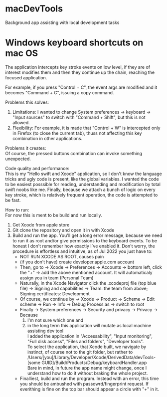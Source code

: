 # macDevTools
Background app assisting with local development tasks

# Windows keyboard shortcuts on mac OS
The application intercepts key stroke events on low level, if they are of interest modifies them and then they continue up the chain, reaching the focused application.

For example, if you press "Control + C", the event args are modified and it becomes "Command + C", issuing a copy command.

Problems this solves:  
1. Limitations: I wanted to change System preferences -> keyboard -> "Input sources" to switch with "Command + Shift", but this is not allowed.
2. Flexibility: For example, it is made that "Control + W" is intercepted only in Firefox (to close the current tab), thuss not affecting this key combination in other applications.

Problems it creates:  
Of course, the pressed buttons combination can invoke something unexpected.

Code quality and performance:  
This is my "Hello swift and Xcode" application, so I don't know the language tricks and ugly code is present, like the global variables.
I wanted the code to be easiest posssible for reading, understanding and modification by total swift noobs like me.
Finally, because we attach a bunch of logic on every key stroke, which is relatively frequent operation, the code is attempted to be fast.

How to run:  
For now this is ment to be build and run locally.
1. Get Xcode from apple store
2. Git clone the repository and open it in with Xcode
3. Build and run the app. You'll get a long error message, because we need to run it as root and/or give permissions to the keyboard events. To be honest I don't remember how exactly I`ve enabled it. Don't worry, the procedure is effortless and intuitive, as of Jul 2022 you just have to:
	- NOT RUN XCODE AS ROOT, causes pain
	- (if you don't have) create developer.apple.com account
	- Then, go to -> Xcode -> Preferences -> Accounts -> bottom left, click the "+" -> add the above mentioned account. It will automaticaly assign you in team (Personal Team)
	- Naturally, in the Xcode Navigator click the .xcodeproj file (top blue file) -> Signing and capabilities -> Team: the team from above; Signing certificates: Development
	- Of course, we continue by -> Xcode -> Product -> Scheme -> Edit scheme -> Run -> Info -> Debug Process as -> switch to root
	- Finally -> System preferences -> Security and privacy -> Privacy -> Because 
		1) I'm not sure which one and
		2) in the long term this application will mutate as local machine assisting dev tool  
		I added the application in "Accessability", "Input monitoring", "Full disk access", "Files and folders", "Developer tools".  
		To select the application, that Xcode built, we navigate by instinct, of course not to the git folder, but rather to /Users/[you]/Library/Developer/Xcode/DerivedData/devTools-[some GUID]/Build/Products/Debug/keyboardHandler.app  
		Bare in mind, in future the app name might change, once I understand how to do it without braking the whole project.
	- Finalliest, build and run the program. Instead with an error, this time you should be ambushed with passowrd/fingerprint request. If everithing is fine on the top bar should appear a circle with "+" in it.